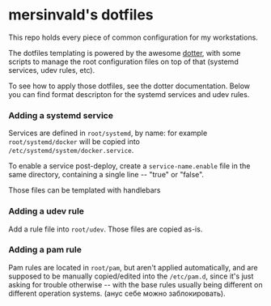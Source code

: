 # mersinvald's dotfiles

This repo holds every piece of common configuration for my workstations.

The dotfiles templating is powered by the awesome [dotter](https://github.com/SuperCuber/dotter), with some scripts to manage the root configuration files on top of that (systemd services, udev rules, etc).

To see how to apply those dotfiles, see the dotter documentation. Below you can find format descripton for the systemd services and udev rules.

### Adding a systemd service

Services are defined in `root/systemd`, by name: for example `root/systemd/docker` will be copied into `/etc/systemd/system/docker.service`.

To enable a service post-deploy, create a `service-name.enable` file in the same directory, containing a single line -- "true" or "false".

Those files can be templated with handlebars

### Adding a udev rule

Add a rule file into `root/udev`. Those files are copied as-is.

### Adding a pam rule

Pam rules are located in `root/pam`, but aren't applied automatically, and are supposed to be manually copied/edited into the `/etc/pam.d`, since it's just asking for trouble otherwise -- with the base rules usually being different on different operation systems. (анус себе можно заблокировать).